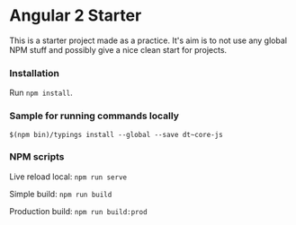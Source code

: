 # Angular 2 Starter
This is a starter project made as a practice. It's aim is to not use any
global NPM stuff and possibly give a nice clean start for projects.

### Installation
Run `npm install`.

### Sample for running commands locally
`$(npm bin)/typings install --global --save dt~core-js`

### NPM scripts
Live reload local: `npm run serve`

Simple build: `npm run build`

Production build: `npm run build:prod`
